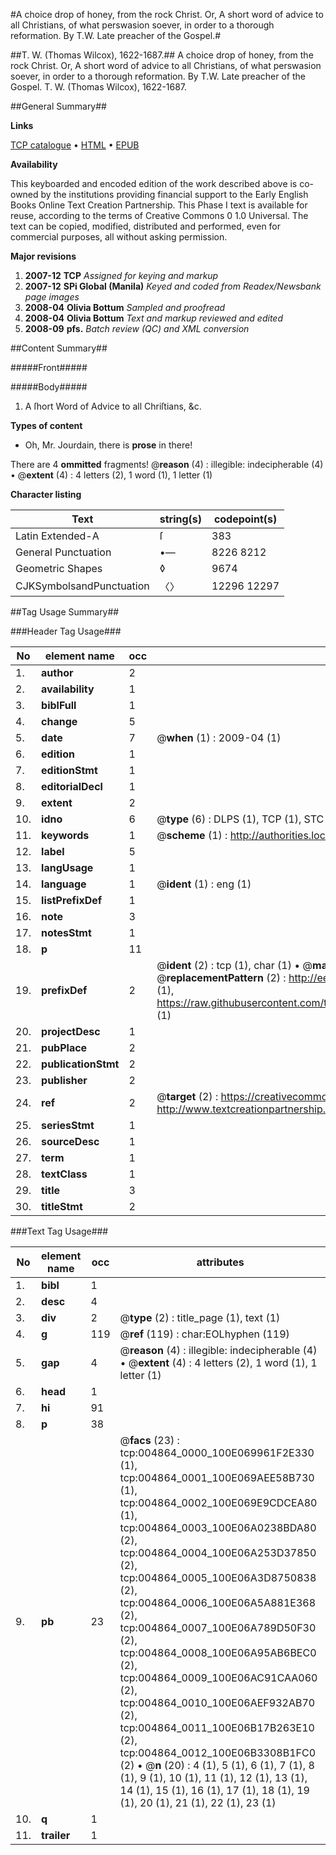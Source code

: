 #A choice drop of honey, from the rock Christ. Or, A short word of advice to all Christians, of what perswasion soever, in order to a thorough reformation. By T.W. Late preacher of the Gospel.#

##T. W. (Thomas Wilcox), 1622-1687.##
A choice drop of honey, from the rock Christ. Or, A short word of advice to all Christians, of what perswasion soever, in order to a thorough reformation. By T.W. Late preacher of the Gospel.
T. W. (Thomas Wilcox), 1622-1687.

##General Summary##

**Links**

[TCP catalogue](http://www.ota.ox.ac.uk/tcp/)  • 
[HTML](http://tei.it.ox.ac.uk/tcp/Texts-HTML/free/N03/N03945.html)  • 
[EPUB](http://tei.it.ox.ac.uk/tcp/Texts-EPUB/free/N03/N03945.epub)

**Availability**

This keyboarded and encoded edition of the
	       work described above is co-owned by the institutions
	       providing financial support to the Early English Books
	       Online Text Creation Partnership. This Phase I text is
	       available for reuse, according to the terms of Creative
	       Commons 0 1.0 Universal. The text can be copied,
	       modified, distributed and performed, even for
	       commercial purposes, all without asking permission.

**Major revisions**

1. __2007-12__ __TCP__ *Assigned for keying and markup*
1. __2007-12__ __SPi Global (Manila)__ *Keyed and coded from Readex/Newsbank page images*
1. __2008-04__ __Olivia Bottum__ *Sampled and proofread*
1. __2008-04__ __Olivia Bottum__ *Text and markup reviewed and edited*
1. __2008-09__ __pfs.__ *Batch review (QC) and XML conversion*

##Content Summary##

#####Front#####

#####Body#####

1. A ſhort Word of Advice to all Chriſtians, &c.

**Types of content**

  * Oh, Mr. Jourdain, there is **prose** in there!

There are 4 **ommitted** fragments! 
 @__reason__ (4) : illegible: indecipherable (4)  •  @__extent__ (4) : 4 letters (2), 1 word (1), 1 letter (1)

**Character listing**


|Text|string(s)|codepoint(s)|
|---|---|---|
|Latin Extended-A|ſ|383|
|General Punctuation|•—|8226 8212|
|Geometric Shapes|◊|9674|
|CJKSymbolsandPunctuation|〈〉|12296 12297|

##Tag Usage Summary##

###Header Tag Usage###

|No|element name|occ|attributes|
|---|---|---|---|
|1.|__author__|2||
|2.|__availability__|1||
|3.|__biblFull__|1||
|4.|__change__|5||
|5.|__date__|7| @__when__ (1) : 2009-04 (1)|
|6.|__edition__|1||
|7.|__editionStmt__|1||
|8.|__editorialDecl__|1||
|9.|__extent__|2||
|10.|__idno__|6| @__type__ (6) : DLPS (1), TCP (1), STC (1), NOTIS (1), IMAGE-SET (1), EVANS-CITATION (1)|
|11.|__keywords__|1| @__scheme__ (1) : http://authorities.loc.gov/ (1)|
|12.|__label__|5||
|13.|__langUsage__|1||
|14.|__language__|1| @__ident__ (1) : eng (1)|
|15.|__listPrefixDef__|1||
|16.|__note__|3||
|17.|__notesStmt__|1||
|18.|__p__|11||
|19.|__prefixDef__|2| @__ident__ (2) : tcp (1), char (1)  •  @__matchPattern__ (2) : ([0-9\-]+):([0-9IVX]+) (1), (.+) (1)  •  @__replacementPattern__ (2) : http://eebo.chadwyck.com/downloadtiff?vid=$1&page=$2 (1), https://raw.githubusercontent.com/textcreationpartnership/Texts/master/tcpchars.xml#$1 (1)|
|20.|__projectDesc__|1||
|21.|__pubPlace__|2||
|22.|__publicationStmt__|2||
|23.|__publisher__|2||
|24.|__ref__|2| @__target__ (2) : https://creativecommons.org/publicdomain/zero/1.0/ (1), http://www.textcreationpartnership.org/docs/. (1)|
|25.|__seriesStmt__|1||
|26.|__sourceDesc__|1||
|27.|__term__|1||
|28.|__textClass__|1||
|29.|__title__|3||
|30.|__titleStmt__|2||


###Text Tag Usage###

|No|element name|occ|attributes|
|---|---|---|---|
|1.|__bibl__|1||
|2.|__desc__|4||
|3.|__div__|2| @__type__ (2) : title_page (1), text (1)|
|4.|__g__|119| @__ref__ (119) : char:EOLhyphen (119)|
|5.|__gap__|4| @__reason__ (4) : illegible: indecipherable (4)  •  @__extent__ (4) : 4 letters (2), 1 word (1), 1 letter (1)|
|6.|__head__|1||
|7.|__hi__|91||
|8.|__p__|38||
|9.|__pb__|23| @__facs__ (23) : tcp:004864_0000_100E069961F2E330 (1), tcp:004864_0001_100E069AEE58B730 (1), tcp:004864_0002_100E069E9CDCEA80 (1), tcp:004864_0003_100E06A0238BDA80 (2), tcp:004864_0004_100E06A253D37850 (2), tcp:004864_0005_100E06A3D8750838 (2), tcp:004864_0006_100E06A5A881E368 (2), tcp:004864_0007_100E06A789D50F30 (2), tcp:004864_0008_100E06A95AB6BEC0 (2), tcp:004864_0009_100E06AC91CAA060 (2), tcp:004864_0010_100E06AEF932AB70 (2), tcp:004864_0011_100E06B17B263E10 (2), tcp:004864_0012_100E06B3308B1FC0 (2)  •  @__n__ (20) : 4 (1), 5 (1), 6 (1), 7 (1), 8 (1), 9 (1), 10 (1), 11 (1), 12 (1), 13 (1), 14 (1), 15 (1), 16 (1), 17 (1), 18 (1), 19 (1), 20 (1), 21 (1), 22 (1), 23 (1)|
|10.|__q__|1||
|11.|__trailer__|1||
